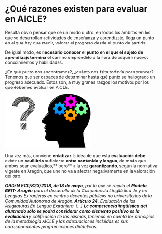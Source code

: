# ¿Qué razones existen para evaluar en AICLE?

Resulta obvio pensar que de un modo u otro, en todos los ámbitos en los que se desarrollan actividades de enseñanza y aprendizaje, llega un punto en el que hay que medir, valorar el progreso desde el punto de partida.

De igual modo, es **necesario conocer** el **punto** **en el que el sujeto de aprendizaje termina** el camino emprendido a la hora de adquirir nuevos conocimientos y habilidades.

¿En qué punto nos encontramos?, ¿cuánto nos falta todavía por aprender? Tenemos que ser capaces de determinar hasta qué punto se ha logrado un progreso adecuado. Estos son, a muy granes rasgos los motivos por los que debemos evaluar en AICLE.

![](/assets/RAZONES.png)

Una vez más, conviene **enfatizar** la idea de que esta **evaluación debe** existir un **equilibrio** suficiente **entre contenido y lengua**, de modo que ambos sean evaluadios,** pero** a la vez **garantizando**, según la normativa vigente en Aragón, que uno no va a afectar negativamente en la valoración del otro.

_**ORDEN ECD/823/2018, de 18 de mayo**, por la que se regula el **Modelo BRIT- Aragón** para el desarrollo de la Competencia Lingüística de y en Lenguas Extranjeras en centros docentes públicos no universitarios de la Comunidad Autónoma de Aragón. **Artículo 24.** Evaluación de las Asignaturas En Lengua Extranjera. \[...\] **La competencia lingüística del alumnado sólo se podrá considerar como elemento positivo en la evaluación** y calificación de las mismas, teniendo en cuenta los principios de la metodología AICLE y las adecuaciones incluidas en sus correspondientes programaciones didácticas._


